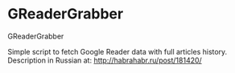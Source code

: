 GReaderGrabber
==============

GReaderGrabber

Simple script to fetch Google Reader data with full articles history.
Description in Russian at: http://habrahabr.ru/post/181420/
